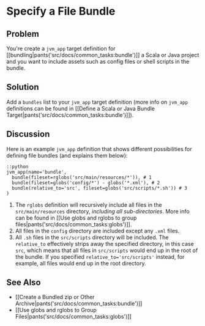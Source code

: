 # Specify a File Bundle

## Problem

You're create a `jvm_app` target definition for [[bundling|pants('src/docs/common_tasks:bundle')]] a Scala or Java project and you want to include assets such as config files or shell scripts in the bundle.

## Solution

Add a `bundles` list to your `jvm_app` target definition (more info on `jvm_app` definitions can be found in [[Define a Scala or Java Bundle Target|pants('src/docs/common_tasks:bundle')]]).

## Discussion

Here is an example `jvm_app` definition that shows different possibilities for defining file bundles (and explains them below):

    ::python
    jvm_app(name='bundle',
      bundle(fileset=rglobs('src/main/resources/*')), # 1
      bundle(fileset=globs('config/*') - globs('*.xml'), # 2
      bundle(relative_to='src', fileset=globs('src/scripts/*.sh')) # 3
    )


1. The `rglobs` definition will recursively include all files in the `src/main/resources` directory, *including all sub-directories*. More info can be found in [[Use globs and rglobs to group files|pants('src/docs/common_tasks:globs')]].
2. All files in the `config` directory are included except any `.xml` files.
3. All `.sh` files in the `src/scripts` directory will be included. The `relative_to` effectively strips away the specified directory, in this case `src`, which means that all files in `src/scripts` would end up in the root of the bundle. If you specified `relative_to='src/scripts'` instead, for example, all files would end up in the root directory.

## See Also

* [[Create a Bundled zip or Other Archive|pants('src/docs/common_tasks:bundle')]]
* [[Use globs and rglobs to Group Files|pants('src/docs/common_tasks:globs')]]
